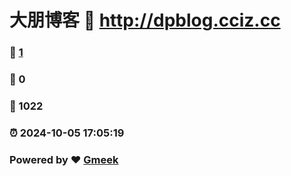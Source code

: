 # 大朋博客 :link: http://dpblog.cciz.cc 
### :page_facing_up: [1](http://dpblog.cciz.cc/tag.html) 
### :speech_balloon: 0 
### :hibiscus: 1022 
### :alarm_clock: 2024-10-05 17:05:19 
### Powered by :heart: [Gmeek](https://github.com/Meekdai/Gmeek)
